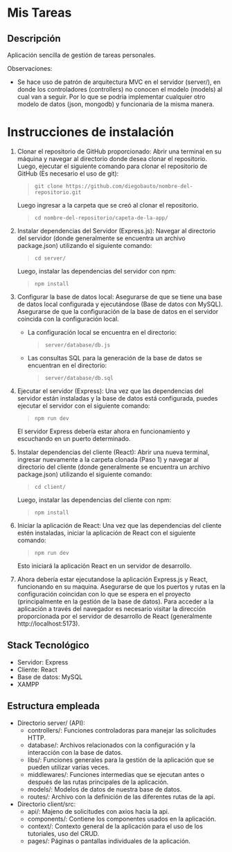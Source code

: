 # Mis Tareas

## Descripción
Aplicación sencilla de gestión de tareas personales.

Observaciones:
- Se hace uso de patrón de arquitectura MVC en el servidor (server/), en donde los controladores (controllers) no conocen el modelo (models) al cual van a seguir. Por lo que se podria implementar cualquier otro modelo de datos (json, mongodb) y funcionaria de la misma manera.


# Instrucciones de instalación
1. Clonar el repositorio de GitHub proporcionado:
    Abrir una terminal en su máquina y navegar al directorio donde desea clonar el repositorio. Luego, ejecutar el siguiente comando para clonar el repositorio de GitHub (Es necesario el uso de git):
    > ```git clone https://github.com/diegobauto/nombre-del-repositorio.git```

    Luego ingresar a la carpeta que se creó al clonar el repositorio.
    > ```cd nombre-del-repositorio/capeta-de-la-app/```

2. Instalar dependencias del Servidor (Express.js):
    Navegar al directorio del servidor (donde generalmente se encuentra un archivo package.json) utilizando el siguiente comando:
    > ```cd server/```

    Luego, instalar las dependencias del servidor con npm:
    > ```npm install```

3. Configurar la base de datos local:
    Asegurarse de que se tiene una base de datos local configurada y ejecutándose (Base de datos con MySQL). 
    Asegurarse de que la configuración de la base de datos en el servidor coincida con la configuración local.

    - La configuración local se encuentra en el directorio: 
        > ```server/database/db.js```

    - Las consultas SQL para la generación de la base de datos se encuentran en el directorio:
        > ```server/database/db.sql```

4. Ejecutar el servidor (Express):
    Una vez que las dependencias del servidor están instaladas y la base de datos está configurada, puedes ejecutar el servidor con el siguiente comando:
    > ```npm run dev```

    El servidor Express debería estar ahora en funcionamiento y escuchando en un puerto determinado.

5. Instalar dependencias del cliente (React):
    Abrir una nueva terminal, ingresar nuevamente a la carpeta clonada (Paso 1) y navegar al directorio del cliente (donde generalmente se encuentra un archivo package.json) utilizando el siguiente comando:
    > ```cd client/```

    Luego, instalar las dependencias del cliente con npm:
    > ```npm install```

6. Iniciar la aplicación de React:
    Una vez que las dependencias del cliente estén instaladas, iniciar la aplicación de React con el siguiente comando:
    > ```npm run dev```
    
    Esto iniciará la aplicación React en un servidor de desarrollo.

7. Ahora debería estar ejecutandose la aplicación Express.js y React, funcionando en su maquina. Asegurarse de que los puertos y rutas en la configuración coincidan con lo que se espera en el proyecto (principalmente en la gestión de la base de datos). 
Para acceder a la aplicación a través del navegador es necesario visitar la dirección proporcionada por el servidor de desarrollo de React (generalmente http://localhost:5173).


## Stack Tecnológico
- Servidor: Express
- Cliente: React
- Base de datos: MySQL
- XAMPP


## Estructura empleada
- Directorio server/ (API):
    - controllers/: Funciones controladoras para manejar las solicitudes HTTP.
    - database/: Archivos relacionados con la configuración y la interacción con la base de datos.
    - libs/: Funciones generales para la gestión de la aplicación que se pueden utilizar varias veces.
    - middlewares/: Funciones intermedias que se ejecutan antes o después de las rutas principales de la aplicación.
    - models/: Modelos de datos de nuestra base de datos.
    - routes/: Archivo con la definición de las diferentes rutas de la api.
- Directorio client/src:
    - api/: Majeno de solicitudes con axios hacia la api.
    - components/: Contiene los componentes usados en la aplicación.
    - context/: Contexto general de la aplicación para el uso de los tutoriales, uso del CRUD.
    - pages/: Páginas o pantallas individuales de la aplicación.
